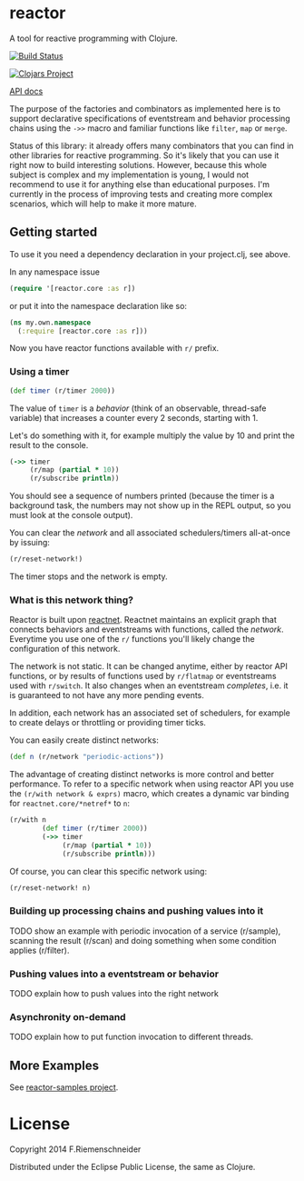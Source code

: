 # reactor

A tool for reactive programming with Clojure.

[![Build Status](https://travis-ci.org/friemen/reactor.png?branch=master)](https://travis-ci.org/friemen/reactor)

[![Clojars Project](http://clojars.org/reactor/latest-version.svg)](http://clojars.org/reactor)

[API docs](http://friemen.github.com/reactor)

The purpose of the factories and combinators as implemented here 
is to support declarative specifications of eventstream and behavior
processing chains using the `->>` macro and familiar functions
like `filter`, `map` or `merge`.

Status of this library: it already offers many combinators that you
can find in other libraries for reactive programming. So it's likely
that you can use it right now to build interesting solutions. However,
because this whole subject is complex and my implementation is young,
I would not recommend to use it for anything else than educational
purposes.  I'm currently in the process of improving tests and
creating more complex scenarios, which will help to make it more
mature.


## Getting started

To use it you need a dependency declaration in your project.clj, see above.

In any namespace issue

```clojure
(require '[reactor.core :as r])
```

or put it into the namespace declaration like so:

```clojure
(ns my.own.namespace
  (:require [reactor.core :as r]))
```

Now you have reactor functions available with `r/` prefix.


### Using a timer

```clojure
(def timer (r/timer 2000))
```

The value of `timer` is a *behavior* (think of an observable,
thread-safe variable) that increases a counter every 2
seconds, starting with 1.

Let's do something with it, for example multiply the value by 10 and
print the result to the console.

```clojure
(->> timer
     (r/map (partial * 10))
     (r/subscribe println))
```

You should see a sequence of numbers printed (because the timer is a
background task, the numbers may not show up in the REPL output, so
you must look at the console output).

You can clear the *network* and all associated schedulers/timers
all-at-once by issuing:

```clojure
(r/reset-network!)
```

The timer stops and the network is empty.


### What is this network thing?

Reactor is built upon
[reactnet](https://github.com/friemen/reactnet). Reactnet maintains an
explicit graph that connects behaviors and eventstreams with
functions, called the *network*.  Everytime you use one of the `r/`
functions you'll likely change the configuration of this network.

The network is not static. It can be changed anytime, either by
reactor API functions, or by results of functions used by `r/flatmap`
or eventstreams used with `r/switch`. It also changes when an
eventstream *completes*, i.e. it is guaranteed to not have any more
pending events.

In addition, each network has an associated set of schedulers, for
example to create delays or throttling or providing timer ticks.

You can easily create distinct networks:

```clojure
(def n (r/network "periodic-actions"))
```

The advantage of creating distinct networks is more control and better
performance.  To refer to a specific network when using reactor API
you use the `(r/with network & exprs)` macro, which creates a dynamic
var binding for `reactnet.core/*netref*` to `n`:

```clojure
(r/with n
        (def timer (r/timer 2000))
		(->> timer
			 (r/map (partial * 10))
		     (r/subscribe println)))
```

Of course, you can clear this specific network using:
```clojure
(r/reset-network! n)
```

### Building up processing chains and pushing values into it

TODO show an example with periodic invocation of a service (r/sample),
scanning the result (r/scan) and doing something when some condition
applies (r/filter).


### Pushing values into a eventstream or behavior

TODO explain how to push values into the right network


### Asynchronity on-demand


TODO explain how to put function invocation to different threads.


## More Examples

See [reactor-samples project](https://github.com/friemen/reactor-samples).



# License

Copyright 2014 F.Riemenschneider

Distributed under the Eclipse Public License, the same as Clojure.
